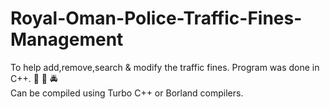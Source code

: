 # Royal-Oman-Police-Traffic-Fines-Management
To help add,remove,search &amp; modify the traffic fines. Program was done in C++. :vertical_traffic_light: :police_car: :oncoming_police_car:
<br>
Can be compiled using Turbo C++ or Borland compilers.
